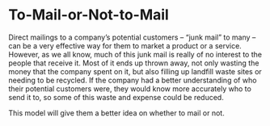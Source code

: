# To-Mail-or-Not-to-Mail
Direct mailings to a company’s potential customers – “junk mail” to many – can be a very effective way for them to market a product or a service.
However, as we all know, much of this junk mail is really of no interest to the people that receive it.
Most of it ends up thrown away, not only wasting the money that the company spent on it, but also filling up landfill waste sites or needing to be recycled. 
If the company had a better understanding of who their potential customers were, they would know more accurately who to send it to, so some of this waste and expense could be reduced.

This model will give them a better idea on whether to mail or not.
